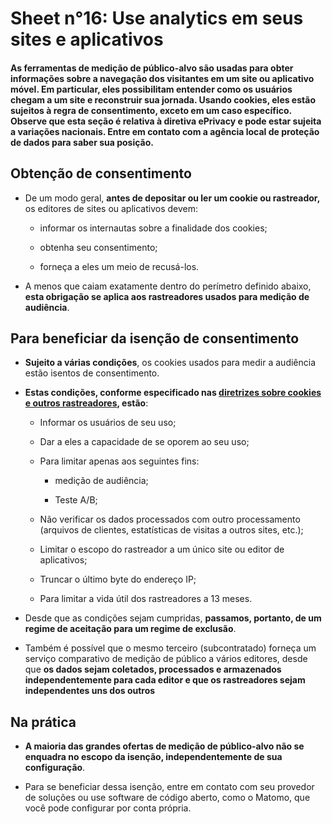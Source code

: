 # Sheet n°16: Use analytics em seus sites e aplicativos

#### As ferramentas de medição de público-alvo são usadas para obter informações sobre a navegação dos visitantes em um site ou aplicativo móvel. Em particular, eles possibilitam entender como os usuários chegam a um site e reconstruir sua jornada. Usando cookies, eles estão sujeitos à regra de consentimento, exceto em um caso específico. Observe que esta seção é relativa à diretiva ePrivacy e pode estar sujeita a variações nacionais. Entre em contato com a agência local de proteção de dados para saber sua posição.

## Obtenção de consentimento

* De um modo geral, **antes de depositar ou ler um cookie ou rastreador,** os editores de sites ou aplicativos devem:

     * informar os internautas sobre a finalidade dos cookies;

     * obtenha seu consentimento;

     * forneça a eles um meio de recusá-los.

* A menos que caiam exatamente dentro do perímetro definido abaixo, **esta obrigação se aplica aos rastreadores usados para medição de audiência**.

## Para beneficiar da isenção de consentimento

* **Sujeito a várias condições**, os cookies usados para medir a audiência estão isentos de consentimento.

* **Estas condições, conforme especificado nas [diretrizes sobre cookies e outros rastreadores](https://www.cnil.fr/en/cookies-and-other-tracking-devices-cnil-publishes-new-guidelines), estão**:

     * Informar os usuários de seu uso;

     * Dar a eles a capacidade de se oporem ao seu uso;

     * Para limitar apenas aos seguintes fins:

         * medição de audiência;

         * Teste A/B;

     * Não verificar os dados processados com outro processamento (arquivos de clientes, estatísticas de visitas a outros sites, etc.);

     * Limitar o escopo do rastreador a um único site ou editor de aplicativos;

     * Truncar o último byte do endereço IP;

     * Para limitar a vida útil dos rastreadores a 13 meses.

* Desde que as condições sejam cumpridas, **passamos, portanto, de um regime de aceitação para um regime de exclusão**.

* Também é possível que o mesmo terceiro (subcontratado) forneça um serviço comparativo de medição de público a vários editores, desde que **os dados sejam coletados, processados e armazenados independentemente para cada editor e que os rastreadores sejam independentes uns dos outros**

## Na prática

* **A maioria das grandes ofertas de medição de público-alvo não se enquadra no escopo da isenção, independentemente de sua configuração**.

* Para se beneficiar dessa isenção, entre em contato com seu provedor de soluções ou use software de código aberto, como o Matomo, que você pode configurar por conta própria.


